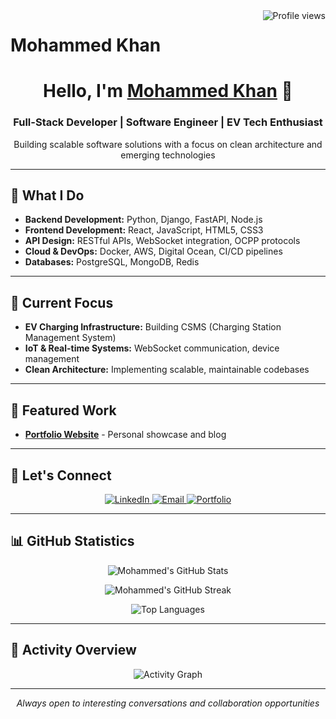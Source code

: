 <!-- PROFILE VIEW COUNTER -->
<a href='https://github.com/mehmedx7'>
  <img align='right' src='https://komarev.com/ghpvc/?username=mehmedx7&label=Profile%20Views&color=0e75b6&style=flat' alt='Profile views' />
</a>

# Mohammed Khan

<h1 align='center'>
  Hello, I'm <a href='https://mehmedx7.com' target='_blank'>Mohammed Khan</a> 👋
</h1>

<h3 align='center'>
  Full-Stack Developer | Software Engineer | EV Tech Enthusiast
</h3>

<p align='center'>
  Building scalable software solutions with a focus on clean architecture and emerging technologies
</p>

---

## 🚀 What I Do

- **Backend Development:** Python, Django, FastAPI, Node.js
- **Frontend Development:** React, JavaScript, HTML5, CSS3
- **API Design:** RESTful APIs, WebSocket integration, OCPP protocols
- **Cloud & DevOps:** Docker, AWS, Digital Ocean, CI/CD pipelines
- **Databases:** PostgreSQL, MongoDB, Redis

---

## 🔧 Current Focus

- **EV Charging Infrastructure:** Building CSMS (Charging Station Management System)
- **IoT & Real-time Systems:** WebSocket communication, device management
- **Clean Architecture:** Implementing scalable, maintainable codebases

---

## 📂 Featured Work
- **[Portfolio Website](https://mehmedx7.com)** - Personal showcase and blog
---

## 🔗 Let's Connect

<p align='center'>
  <a href='https://linkedin.com/in/mehmedx7' target='_blank'>
    <img src='https://img.shields.io/badge/LinkedIn-0077B5?style=for-the-badge&logo=linkedin&logoColor=white' alt='LinkedIn'/>
  </a>
  <a href='mailto:mehmedkhan16@gmail.com' target='_blank'>
    <img src='https://img.shields.io/badge/Email-D14836?style=for-the-badge&logo=gmail&logoColor=white' alt='Email'/>
  </a>
  <a href='https://mehmedx7.com' target='_blank'>
    <img src='https://img.shields.io/badge/Portfolio-FF5722?style=for-the-badge&logo=google-chrome&logoColor=white' alt='Portfolio'/>
  </a>
</p>

---

## 📊 GitHub Statistics

<div align='center'>

![Mohammed's GitHub Stats](https://github-readme-stats.vercel.app/api?username=mehmedx7&count_private=true&include_all_commits=true&theme=radical&hide_border=true)

![Mohammed's GitHub Streak](https://github-readme-streak-stats.herokuapp.com/?user=mehmedx7&theme=radical&hide_border=true)

![Top Languages](https://github-readme-stats.vercel.app/api/top-langs/?username=mehmedx7&layout=compact&theme=radical&hide_border=true)

</div>

---

## 🚀 Activity Overview

<p align='center'>
  <img src='https://github-readme-activity-graph.vercel.app/graph?username=mehmedx7&bg_color=0d1117&color=52d4ff&line=ff006f&point=ffffff&area=true&hide_border=true' alt="Activity Graph" />
</p>

---

<p align='center'>
  <i>Always open to interesting conversations and collaboration opportunities</i>
</p>
